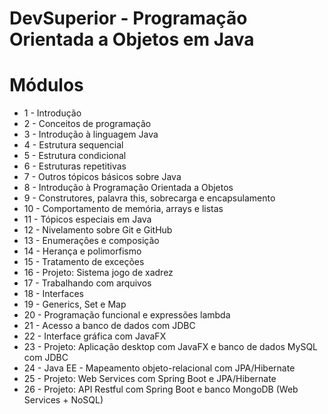 # DevSuperior - Programação Orientada a Objetos em Java

# Módulos
* 1 - Introdução
* 2 - Conceitos de programação
* 3 - Introdução à linguagem Java
* 4 - Estrutura sequencial
* 5 - Estrutura condicional
* 6 - Estruturas repetitivas
* 7 - Outros tópicos básicos sobre Java
* 8 - Introdução à Programação Orientada a Objetos
* 9 - Construtores, palavra this, sobrecarga e encapsulamento
* 10 - Comportamento de memória, arrays e listas
* 11 - Tópicos especiais em Java
* 12 - Nivelamento sobre Git e GitHub
* 13 - Enumerações e composição
* 14 - Herança e polimorfismo
* 15 - Tratamento de exceções
* 16 - Projeto: Sistema jogo de xadrez
* 17 - Trabalhando com arquivos
* 18 - Interfaces
* 19 - Generics, Set e Map
* 20 - Programação funcional e expressões lambda
* 21 - Acesso a banco de dados com JDBC
* 22 - Interface gráfica com JavaFX
* 23 - Projeto: Aplicação desktop com JavaFX e banco de dados MySQL com JDBC
* 24 - Java EE - Mapeamento objeto-relacional com JPA/Hibernate
* 25 - Projeto: Web Services com Spring Boot e JPA/Hibernate
* 26 - Projeto: API Restful com Spring Boot e banco MongoDB (Web Services + NoSQL)
